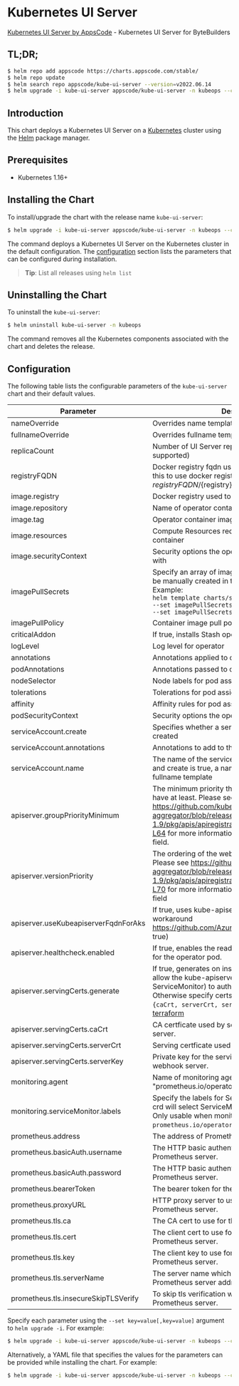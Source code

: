 # Kubernetes UI Server

[Kubernetes UI Server by AppsCode](https://github.com/kubeops/ui-server) - Kubernetes UI Server for ByteBuilders

## TL;DR;

```bash
$ helm repo add appscode https://charts.appscode.com/stable/
$ helm repo update
$ helm search repo appscode/kube-ui-server --version=v2022.06.14
$ helm upgrade -i kube-ui-server appscode/kube-ui-server -n kubeops --create-namespace --version=v2022.06.14
```

## Introduction

This chart deploys a Kubernetes UI Server on a [Kubernetes](http://kubernetes.io) cluster using the [Helm](https://helm.sh) package manager.

## Prerequisites

- Kubernetes 1.16+

## Installing the Chart

To install/upgrade the chart with the release name `kube-ui-server`:

```bash
$ helm upgrade -i kube-ui-server appscode/kube-ui-server -n kubeops --create-namespace --version=v2022.06.14
```

The command deploys a Kubernetes UI Server on the Kubernetes cluster in the default configuration. The [configuration](#configuration) section lists the parameters that can be configured during installation.

> **Tip**: List all releases using `helm list`

## Uninstalling the Chart

To uninstall the `kube-ui-server`:

```bash
$ helm uninstall kube-ui-server -n kubeops
```

The command removes all the Kubernetes components associated with the chart and deletes the release.

## Configuration

The following table lists the configurable parameters of the `kube-ui-server` chart and their default values.

|              Parameter               |                                                                                                                                                                         Description                                                                                                                                                                          |               Default               |
|--------------------------------------|--------------------------------------------------------------------------------------------------------------------------------------------------------------------------------------------------------------------------------------------------------------------------------------------------------------------------------------------------------------|-------------------------------------|
| nameOverride                         | Overrides name template                                                                                                                                                                                                                                                                                                                                      | <code>""</code>                     |
| fullnameOverride                     | Overrides fullname template                                                                                                                                                                                                                                                                                                                                  | <code>""</code>                     |
| replicaCount                         | Number of UI Server replicas to create (only 1 is supported)                                                                                                                                                                                                                                                                                                 | <code>1</code>                      |
| registryFQDN                         | Docker registry fqdn used to pull docker images Set this to use docker registry hosted at ${registryFQDN}/${registry}/${image}                                                                                                                                                                                                                               | <code>ghcr.io</code>                |
| image.registry                       | Docker registry used to pull operator image                                                                                                                                                                                                                                                                                                                  | <code>appscode</code>               |
| image.repository                     | Name of operator container image                                                                                                                                                                                                                                                                                                                             | <code>kube-ui-server</code>         |
| image.tag                            | Operator container image tag                                                                                                                                                                                                                                                                                                                                 | <code>""</code>                     |
| image.resources                      | Compute Resources required by the operator container                                                                                                                                                                                                                                                                                                         | <code>{}</code>                     |
| image.securityContext                | Security options the operator container should run with                                                                                                                                                                                                                                                                                                      | <code>{}</code>                     |
| imagePullSecrets                     | Specify an array of imagePullSecrets. Secrets must be manually created in the namespace. <br> Example: <br> `helm template charts/stash \` <br> `--set imagePullSecrets[0].name=sec0 \` <br> `--set imagePullSecrets[1].name=sec1`                                                                                                                           | <code>[]</code>                     |
| imagePullPolicy                      | Container image pull policy                                                                                                                                                                                                                                                                                                                                  | <code>Always</code>                 |
| criticalAddon                        | If true, installs Stash operator as critical addon                                                                                                                                                                                                                                                                                                           | <code>false</code>                  |
| logLevel                             | Log level for operator                                                                                                                                                                                                                                                                                                                                       | <code>3</code>                      |
| annotations                          | Annotations applied to operator deployment                                                                                                                                                                                                                                                                                                                   | <code>{}</code>                     |
| podAnnotations                       | Annotations passed to operator pod(s).                                                                                                                                                                                                                                                                                                                       | <code>{}</code>                     |
| nodeSelector                         | Node labels for pod assignment                                                                                                                                                                                                                                                                                                                               | <code>{}</code>                     |
| tolerations                          | Tolerations for pod assignment                                                                                                                                                                                                                                                                                                                               | <code>[]</code>                     |
| affinity                             | Affinity rules for pod assignment                                                                                                                                                                                                                                                                                                                            | <code>{}</code>                     |
| podSecurityContext                   | Security options the operator pod should run with.                                                                                                                                                                                                                                                                                                           | <code>{"fsGroup":65535}</code>      |
| serviceAccount.create                | Specifies whether a service account should be created                                                                                                                                                                                                                                                                                                        | <code>true</code>                   |
| serviceAccount.annotations           | Annotations to add to the service account                                                                                                                                                                                                                                                                                                                    | <code>{}</code>                     |
| serviceAccount.name                  | The name of the service account to use. If not set and create is true, a name is generated using the fullname template                                                                                                                                                                                                                                       | <code></code>                       |
| apiserver.groupPriorityMinimum       | The minimum priority the webhook api group should have at least. Please see https://github.com/kubernetes/kube-aggregator/blob/release-1.9/pkg/apis/apiregistration/v1beta1/types.go#L58-L64 for more information on proper values of this field.                                                                                                            | <code>10000</code>                  |
| apiserver.versionPriority            | The ordering of the webhook api inside of the group. Please see https://github.com/kubernetes/kube-aggregator/blob/release-1.9/pkg/apis/apiregistration/v1beta1/types.go#L66-L70 for more information on proper values of this field                                                                                                                         | <code>15</code>                     |
| apiserver.useKubeapiserverFqdnForAks | If true, uses kube-apiserver FQDN for AKS cluster to workaround https://github.com/Azure/AKS/issues/522 (default true)                                                                                                                                                                                                                                       | <code>true</code>                   |
| apiserver.healthcheck.enabled        | If true, enables the readiness and liveliness probes for the operator pod.                                                                                                                                                                                                                                                                                   | <code>false</code>                  |
| apiserver.servingCerts.generate      | If true, generates on install/upgrade the certs that allow the kube-apiserver (and potentially ServiceMonitor) to authenticate operators pods. Otherwise specify certs in `apiserver.servingCerts.{caCrt, serverCrt, serverKey}`. See also: [example terraform](https://github.com/kubeops/installer/blob/master/charts/kube-ui-server/example-terraform.tf) | <code>true</code>                   |
| apiserver.servingCerts.caCrt         | CA certficate used by serving certificate of webhook server.                                                                                                                                                                                                                                                                                                 | <code>""</code>                     |
| apiserver.servingCerts.serverCrt     | Serving certficate used by webhook server.                                                                                                                                                                                                                                                                                                                   | <code>""</code>                     |
| apiserver.servingCerts.serverKey     | Private key for the serving certificate used by webhook server.                                                                                                                                                                                                                                                                                              | <code>""</code>                     |
| monitoring.agent                     | Name of monitoring agent (one of "prometheus.io", "prometheus.io/operator", "prometheus.io/builtin")                                                                                                                                                                                                                                                         | <code>prometheus.io/operator</code> |
| monitoring.serviceMonitor.labels     | Specify the labels for ServiceMonitor. Prometheus crd will select ServiceMonitor using these labels. Only usable when monitoring agent is `prometheus.io/operator`.                                                                                                                                                                                          | <code>{}</code>                     |
| prometheus.address                   | The address of Prometheus server.                                                                                                                                                                                                                                                                                                                            | <code>""</code>                     |
| prometheus.basicAuth.username        | The HTTP basic authentication username for the Prometheus server.                                                                                                                                                                                                                                                                                            | <code>""</code>                     |
| prometheus.basicAuth.password        | The HTTP basic authentication password for the Prometheus server.                                                                                                                                                                                                                                                                                            | <code>""</code>                     |
| prometheus.bearerToken               | The bearer token for the Prometheus server.                                                                                                                                                                                                                                                                                                                  | <code>""</code>                     |
| prometheus.proxyURL                  | HTTP proxy server to use to connect to the Prometheus server.                                                                                                                                                                                                                                                                                                | <code>""</code>                     |
| prometheus.tls.ca                    | The CA cert to use for the Prometheus server.                                                                                                                                                                                                                                                                                                                | <code>""</code>                     |
| prometheus.tls.cert                  | The client cert to use for communicating with the Prometheus server.                                                                                                                                                                                                                                                                                         | <code>""</code>                     |
| prometheus.tls.key                   | The client key to use for communicating with the Prometheus server.                                                                                                                                                                                                                                                                                          | <code>""</code>                     |
| prometheus.tls.serverName            | The server name which will be used to verify the Prometheus server address.                                                                                                                                                                                                                                                                                  | <code>""</code>                     |
| prometheus.tls.insecureSkipTLSVerify | To skip tls verification when communicating with the Prometheus server.                                                                                                                                                                                                                                                                                      | <code>false</code>                  |


Specify each parameter using the `--set key=value[,key=value]` argument to `helm upgrade -i`. For example:

```bash
$ helm upgrade -i kube-ui-server appscode/kube-ui-server -n kubeops --create-namespace --version=v2022.06.14 --set replicaCount=1
```

Alternatively, a YAML file that specifies the values for the parameters can be provided while
installing the chart. For example:

```bash
$ helm upgrade -i kube-ui-server appscode/kube-ui-server -n kubeops --create-namespace --version=v2022.06.14 --values values.yaml
```
